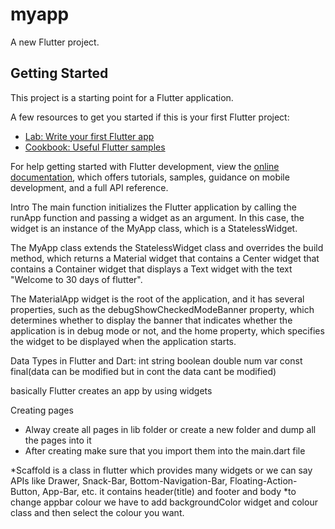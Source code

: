 # myapp

A new Flutter project.

## Getting Started

This project is a starting point for a Flutter application.

A few resources to get you started if this is your first Flutter project:

- [Lab: Write your first Flutter app](https://docs.flutter.dev/get-started/codelab)
- [Cookbook: Useful Flutter samples](https://docs.flutter.dev/cookbook)

For help getting started with Flutter development, view the
[online documentation](https://docs.flutter.dev/), which offers tutorials,
samples, guidance on mobile development, and a full API reference.
 
 Intro
 The main function initializes the Flutter application by calling the runApp function and passing a widget as an argument. In this case, the widget is an instance of the MyApp class, which is a StatelessWidget.

The MyApp class extends the StatelessWidget class and overrides the build method, which returns a Material widget that contains a Center widget that contains a Container widget that displays a Text widget with the text "Welcome to 30 days of flutter".

The MaterialApp widget is the root of the application, and it has several properties, such as the debugShowCheckedModeBanner property, which determines whether to display the banner that indicates whether the application is in debug mode or not, and the home property, which specifies the widget to be displayed when the application starts.

 Data Types in Flutter and Dart:
 int
 string 
 boolean
 double
 num
 var
 const
 final(data can be modified but in cont the data cant be modified)

basically Flutter creates an app by using widgets

Creating pages
* Alway create all pages in lib folder or create a new folder and dump  all the pages into it
* After creating make sure that you import them into the main.dart file


*Scaffold is a class in flutter which provides many widgets or we can say APIs like Drawer, Snack-Bar, Bottom-Navigation-Bar, Floating-Action-Button, App-Bar, etc. 
it contains header(title) and footer and body
*to change appbar colour we have to add backgroundColor widget and colour class and then select the colour you want.
